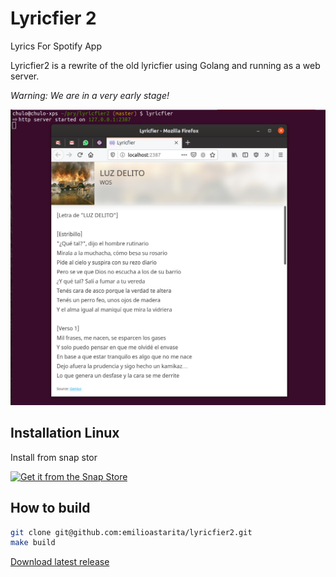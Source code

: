 # Lyricfier 2

Lyrics For Spotify App

Lyricfier2 is a rewrite of the old lyricfier using Golang and running as a web server.

*Warning: We are in a very early stage!* 

![Lyricfier 2 in Ubuntu](screenshots/screenshot-lyricfier.jpg?raw=true "Lyricfier 2")


## Installation Linux

Install from snap stor

[![Get it from the Snap Store](https://snapcraft.io/static/images/badges/en/snap-store-black.svg)](https://snapcraft.io/lyricfier)

## How to build

```bash
git clone git@github.com:emilioastarita/lyricfier2.git
make build
```

[Download latest release](https://github.com/emilioastarita/lyricfier2/releases/latest)
